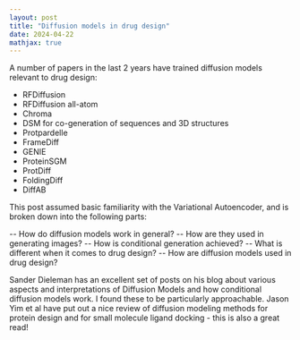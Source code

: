 ```yaml
---
layout: post
title: "Diffusion models in drug design"
date: 2024-04-22
mathjax: true
---
```


A number of papers in the last 2 years have trained diffusion models relevant to drug design: 

- RFDiffusion
- RFDiffusion all-atom
- Chroma
- DSM for co-generation of sequences and 3D structures
- Protpardelle	
- FrameDiff
- GENIE
- ProteinSGM
- ProtDiff
- FoldingDiff
- DiffAB

This post assumed basic familiarity with the Variational Autoencoder, and is broken down into the following parts: 

-- How do diffusion models work in general? 
-- How are they used in generating images? 
-- How is conditional generation achieved? 
-- What is different when it comes to drug design? 
-- How are diffusion models used in drug design? 

Sander Dieleman has an excellent set of posts on his blog about various aspects and interpretations of Diffusion Models and how conditional diffusion models work. I found these to be particularly approachable. Jason Yim et al have put out a nice review of diffusion modeling methods for protein design and for small molecule ligand docking - this is also a great read!

